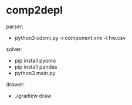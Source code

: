 # comp2depl
parser: 
  * python3 cdxmi.py -i component.xmi -l hw.csv

solver:
  * pip install pyomo  
  * pip install pandas  
  * python3 main.py

drawer: 
  * ./gradlew draw